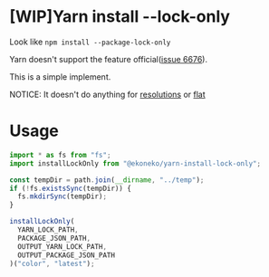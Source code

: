 # \[WIP\]Yarn install --lock-only

Look like `npm install --package-lock-only`

Yarn doesn't support the feature official([issue 6676](https://github.com/yarnpkg/yarn/issues/6676)).

This is a simple implement.

NOTICE: It doesn't do anything for [resolutions](https://yarnpkg.com/lang/en/docs/selective-version-resolutions/) or [flat](https://yarnpkg.com/lang/en/docs/cli/install/#toc-yarn-install-flat)

# Usage

```ts
import * as fs from "fs";
import installLockOnly from "@ekoneko/yarn-install-lock-only";

const tempDir = path.join(__dirname, "../temp");
if (!fs.existsSync(tempDir)) {
  fs.mkdirSync(tempDir);
}

installLockOnly(
  YARN_LOCK_PATH,
  PACKAGE_JSON_PATH,
  OUTPUT_YARN_LOCK_PATH,
  OUTPUT_PACKAGE_JSON_PATH
)("color", "latest");
```
